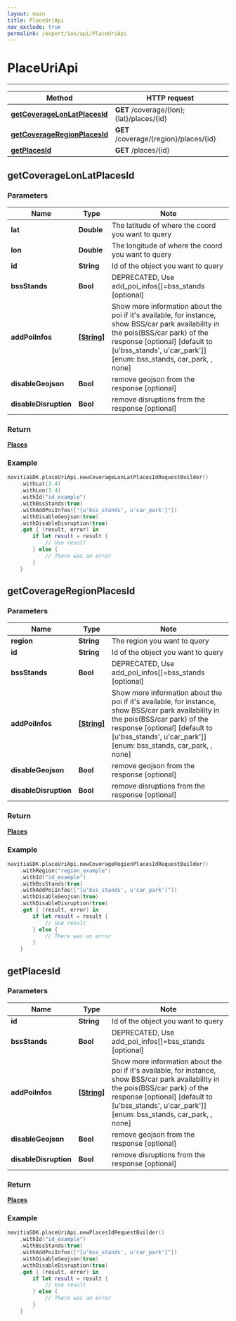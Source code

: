 ```yaml
---
layout: main
title: PlaceUriApi
nav_exclude: true
permalink: /expert/ios/api/PlaceUriApi
---
```


# PlaceUriApi

---

Method | HTTP request
------------- | -------------
[**getCoverageLonLatPlacesId**](#getCoverageLonLatPlacesId) | **GET** /coverage/{lon};{lat}/places/{id}
[**getCoverageRegionPlacesId**](#getCoverageRegionPlacesId) | **GET** /coverage/{region}/places/{id}
[**getPlacesId**](#getPlacesId) | **GET** /places/{id}

## **getCoverageLonLatPlacesId**

### Parameters

Name | Type | Note
---- | ---- | ----
**lat** | **Double**|  The latitude of where the coord you want to query 
**lon** | **Double**|  The longitude of where the coord you want to query 
**id** | **String**| Id of the object you want to query 
**bssStands** | **Bool**| DEPRECATED, Use add_poi_infos[]&#x3D;bss_stands [optional] 
**addPoiInfos** | [**[String]**](String.md)| Show more information about the poi if it&#39;s available, for instance, show BSS/car park availability in the pois(BSS/car park) of the response [optional] [default to [u&#39;bss_stands&#39;, u&#39;car_park&#39;]] [enum: bss_stands, car_park, , none] 
**disableGeojson** | **Bool**| remove geojson from the response [optional] 
**disableDisruption** | **Bool**| remove disruptions from the response [optional] 

### Return
[**Places**](../model/Places)


### Example
```swift
navitiaSDK.placeUriApi.newCoverageLonLatPlacesIdRequestBuilder()
    .withLat(3.4)
    .withLon(3.4)
    .withId("id_example")
    .withBssStands(true)
    .withAddPoiInfos(["[u'bss_stands', u'car_park']"])
    .withDisableGeojson(true)
    .withDisableDisruption(true)
    .get { (result, error) in
        if let result = result {
            // Use result
        } else {
            // There was an error
        }
    }
```

## **getCoverageRegionPlacesId**

### Parameters

Name | Type | Note
---- | ---- | ----
**region** | **String**|  The region you want to query 
**id** | **String**| Id of the object you want to query 
**bssStands** | **Bool**| DEPRECATED, Use add_poi_infos[]&#x3D;bss_stands [optional] 
**addPoiInfos** | [**[String]**](String.md)| Show more information about the poi if it&#39;s available, for instance, show BSS/car park availability in the pois(BSS/car park) of the response [optional] [default to [u&#39;bss_stands&#39;, u&#39;car_park&#39;]] [enum: bss_stands, car_park, , none] 
**disableGeojson** | **Bool**| remove geojson from the response [optional] 
**disableDisruption** | **Bool**| remove disruptions from the response [optional] 

### Return
[**Places**](../model/Places)


### Example
```swift
navitiaSDK.placeUriApi.newCoverageRegionPlacesIdRequestBuilder()
    .withRegion("region_example")
    .withId("id_example")
    .withBssStands(true)
    .withAddPoiInfos(["[u'bss_stands', u'car_park']"])
    .withDisableGeojson(true)
    .withDisableDisruption(true)
    .get { (result, error) in
        if let result = result {
            // Use result
        } else {
            // There was an error
        }
    }
```

## **getPlacesId**

### Parameters

Name | Type | Note
---- | ---- | ----
**id** | **String**| Id of the object you want to query 
**bssStands** | **Bool**| DEPRECATED, Use add_poi_infos[]&#x3D;bss_stands [optional] 
**addPoiInfos** | [**[String]**](String.md)| Show more information about the poi if it&#39;s available, for instance, show BSS/car park availability in the pois(BSS/car park) of the response [optional] [default to [u&#39;bss_stands&#39;, u&#39;car_park&#39;]] [enum: bss_stands, car_park, , none] 
**disableGeojson** | **Bool**| remove geojson from the response [optional] 
**disableDisruption** | **Bool**| remove disruptions from the response [optional] 

### Return
[**Places**](../model/Places)


### Example
```swift
navitiaSDK.placeUriApi.newPlacesIdRequestBuilder()
    .withId("id_example")
    .withBssStands(true)
    .withAddPoiInfos(["[u'bss_stands', u'car_park']"])
    .withDisableGeojson(true)
    .withDisableDisruption(true)
    .get { (result, error) in
        if let result = result {
            // Use result
        } else {
            // There was an error
        }
    }
```

